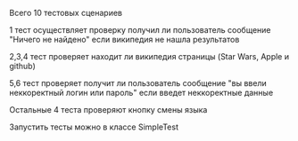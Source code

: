 Всего 10 тестовых сценариев

1 тест осуществляет проверку получил ли пользователь сообщение "Ничего не найдено" если википедия не нашла результатов

2,3,4 тест проверяет находит ли википедия страницы (Star Wars, Apple и github)

5,6 тест проверяет получит ли пользователь сообщение "вы ввели неккоректный логин или пароль" если введет неккоректные данные

Остальные 4 теста проверяют кнопку смены языка

Запустить тесты можно в классе SimpleTest
